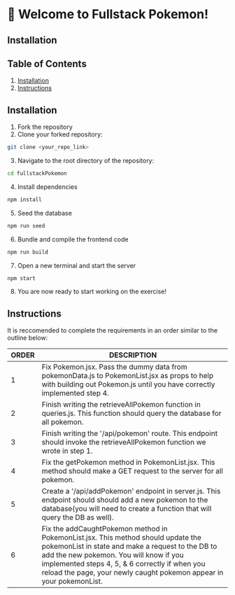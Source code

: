 # 🚀 Welcome to Fullstack Pokemon!

## Installation

## Table of Contents

1. [Installation](#Installation)
1. [Instructions](#Instructions)


## Installation

1. Fork the repository
2. Clone your forked repository:
```sh
git clone <your_repo_link>
```
3. Navigate to the root directory of the repository:
```sh
cd fullstackPokemon
```
4. Install dependencies
```sh
npm install
```
5. Seed the database
```sh
npm run seed
```
6. Bundle and compile the frontend code
```sh
npm run build
```
7. Open a new terminal and start the server
```sh
npm start
```
8. You are now ready to start working on the exercise!

## Instructions

It is reccomended to complete the requirements in an order similar to the outline below:

| ORDER | DESCRIPTION                                                                                                                                                     |
| ----- | --------------------------------------------------------------------------------------------------------------------------------------------------------------- |
| 1     | Fix Pokemon.jsx. Pass the dummy data from pokemonData.js to PokemonList.jsx as props to help with building out Pokemon.js until you have correctly implemented step 4. |
| 2     | Finish writing the retrieveAllPokemon function in queries.js. This function should query the database for all pokemon. |
| 3     | Finish writing the '/api/pokemon' route. This endpoint should invoke the retrieveAllPokemon function we wrote in step 1. |
| 4     | Fix the getPokemon method in PokemonList.jsx. This method should make a GET request to the server for all pokemon. |
| 5     | Create a '/api/addPokemon' endpoint in server.js. This endpoint should should add a new pokemon to the database(you will need to create a function that will query the DB as well). |
| 6     | Fix the addCaughtPokemon method in PokemonList.jsx. This method should update the pokemonList in state and make a request to the DB to add the new pokemon. You will know if you implemented steps 4, 5, & 6 correctly if when you reload the page, your newly caught pokemon appear in your pokemonList.   

